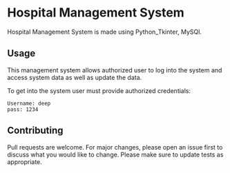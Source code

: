 # Hospital Management System
Hospital Management System is made using Python_Tkinter, MySQl.


## Usage
This management system allows authorized user to log into the system and access system data as well as update the data.

To get into the system user must provide authorized credentials:
```
Username: deep
pass: 1234
```
## Contributing
Pull requests are welcome. For major changes, please open an issue first to discuss what you would like to change.
Please make sure to update tests as appropriate.
